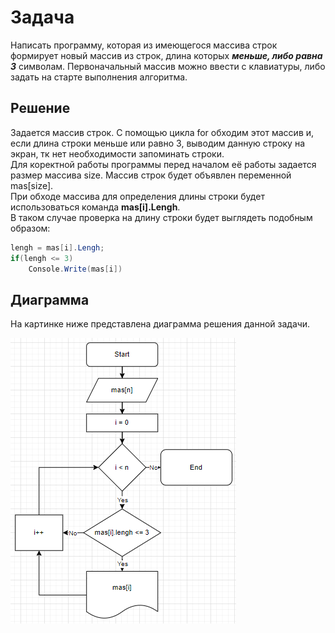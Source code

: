 # Задача

Написать программу, которая из имеющегося массива строк формирует новый массив из строк, длина которых ***меньше, либо равна 3*** символам. Первоначальный массив можно ввести с клавиатуры, либо задать на старте выполнения алгоритма.

## Решение

Задается массив строк. С помощью цикла for обходим этот массив и, если длина строки меньше или равно 3, выводим данную строку на экран, тк нет необходимости запоминать строки.  
Для коректной работы программы перед началом её работы задается размер массива size. Массив строк будет объявлен переменной mas[size].  
При обходе массива для определения длины строки будет использоваться команда **mas[i].Lengh**.  
В таком случае проверка на длину строки будет выглядеть подобным образом:

```C#
lengh = mas[i].Lengh;
if(lengh <= 3)
    Console.Write(mas[i])
```

## Диаграмма

На картинке ниже представлена диаграмма решения данной задачи.

![logo](diagram.png)
